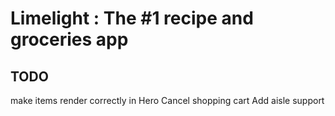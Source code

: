 # Limelight : The #1 recipe and groceries app

## TODO

make items render correctly in Hero
Cancel shopping cart
Add aisle support
